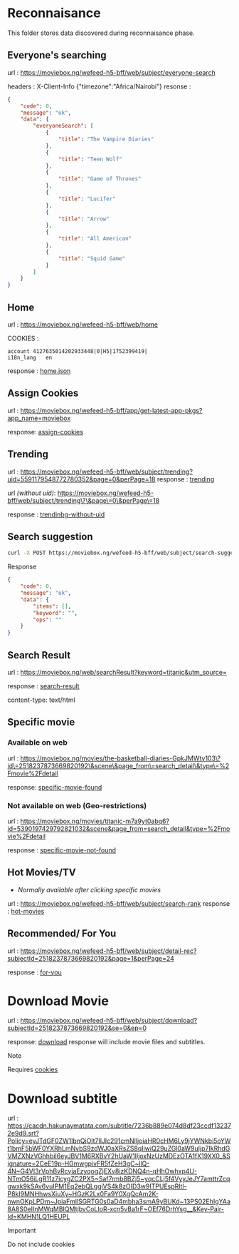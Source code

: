 # Reconnaisance

This folder stores data discovered during reconnaisance phase.

## Everyone's searching

url : https://moviebox.ng/wefeed-h5-bff/web/subject/everyone-search

headers : X-Client-Info	{"timezone":"Africa/Nairobi"}
resonse :

```json
{
    "code": 0,
    "message": "ok",
    "data": {
        "everyoneSearch": [
            {
                "title": "The Vampire Diaries"
            },
            {
                "title": "Teen Wolf"
            },
            {
                "title": "Game of Thrones"
            },
            {
                "title": "Lucifer"
            },
            {
                "title": "Arrow"
            },
            {
                "title": "All American"
            },
            {
                "title": "Squid Game"
            }
        ]
    }
}
```

## Home

url : https://moviebox.ng/wefeed-h5-bff/web/home

COOKIES :

```
account	4127635014202933448|0|H5|1752399419|
i18n_lang	en
```
response : [home.json](home.json)

## Assign Cookies

url : https://moviebox.ng/wefeed-h5-bff/app/get-latest-app-pkgs?app_name=moviebox

response: [assign-cookies](assign-cookies.json)

## Trending 

url : https://moviebox.ng/wefeed-h5-bff/web/subject/trending?uid=5591179548772780352&page=0&perPage=18
response : [trending](trending.json)

url *(without uid)*:  https://moviebox.ng/wefeed-h5-bff/web/subject/trending\?\&page\=0\&perPage\=18

response : [trendinbg-without-uid](trending-without-uid.json)

## Search suggestion

```sh
curl -X POST https://moviebox.ng/wefeed-h5-bff/web/subject/search-suggest -d '{"keyword":"love","perPage":10}'

```

Response

```json
{
    "code": 0,
    "message": "ok",
    "data": {
        "items": [],
        "keyword": "",
        "ops": ""
    }
}
```

## Search Result

url : https://moviebox.ng/web/searchResult?keyword=titanic&utm_source=

response : [search-result](search-result.html)

content-type: text/html

## Specific movie

### Available on web

url :  https://moviebox.ng/movies/the-basketball-diaries-GpkJMWty103\?id\=2518237873669820192\&scene\&page_from\=search_detail\&type\=%2Fmovie%2Fdetail

response: [specific-movie-found](specific-movie-found.html)


### Not available on web (Geo-restrictions)

url : https://moviebox.ng/movies/titanic-m7a9yt0abq6?id=5390197429792821032&scene&page_from=search_detail&type=%2Fmovie%2Fdetail

response : [specific-movie-not-found](specific-movie-not-found.html)

## Hot Movies/TV

- *Normally available after clicking specific movies*

url : https://moviebox.ng/wefeed-h5-bff/web/subject/search-rank
response : [hot-movies](hot-movies.json)

## Recommended/ For You

url : https://moviebox.ng/wefeed-h5-bff/web/subject/detail-rec?subjectId=2518237873669820192&page=1&perPage=24

response : [for-you](for-you.json)


# Download Movie

url : https://moviebox.ng/wefeed-h5-bff/web/subject/download?subjectId=2518237873669820192&se=0&ep=0

response: [download](download.json)
response will include movie files and subtitles.

> [!NOTE]
> Requires [cookies](cookies.json)

# Download subtitle

url : https://cacdn.hakunaymatata.com/subtitle/7236b889e074d8df23ccdf132372e9d9.srt?Policy=eyJTdGF0ZW1lbnQiOlt7IlJlc291cmNlIjoiaHR0cHM6Ly9jYWNkbi5oYWt1bmF5bWF0YXRhLmNvbS9zdWJ0aXRsZS8qIiwiQ29uZGl0aW9uIjp7IkRhdGVMZXNzVGhhbiI6eyJBV1M6RXBvY2hUaW1lIjoxNzUzMDEzOTA1fX19XX0_&Signature=2CeE19p-HGmwgpivFR5fZeH3gC~llQ-4N~G4VI3rVphBvRcvjaEzyqogZjEXv8izKDNQ4n-qHhOwhxp4U-NTmO56iLgR11z7icygZC2PX5~Saf7rmb8BZj5~yqcCLj5f4VyyJeJY7amttrZcqgwxk9kSAv6vuIPM1Eq2ebQLggiVS4k8zOID3w9ITPUEspRltl-P8kI9MNHhwsXiuXy~HGzK2Lx0Fa9Y0XgQcAm2K-nwnOKpLPDm~JpiaFmllSGRTG0s0aD4mbha3smA9yBUKd~13PS02EhIgYAa8A8S0eIInMWqMBIQMtjbvCoLIoR-xcn5vBa1rF~OEf76DrhYsg__&Key-Pair-Id=KMHN1LQ1HEUPL

> [!IMPORTANT]
> Do not include cookies
